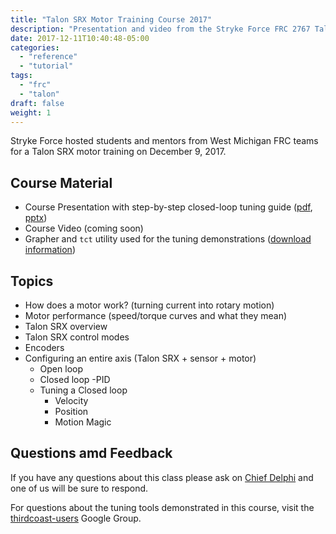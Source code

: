 ```yaml
---
title: "Talon SRX Motor Training Course 2017"
description: "Presentation and video from the Stryke Force FRC 2767 Talon SRX Motor Training Course on December 9, 2017"
date: 2017-12-11T10:40:48-05:00
categories:
  - "reference"
  - "tutorial"
tags:
  - "frc"
  - "talon"
draft: false
weight: 1
---
```

Stryke Force hosted students and mentors from West Michigan FRC teams for a Talon SRX motor training on December 9, 2017.

## Course Material

- Course Presentation with step-by-step closed-loop tuning guide ([pdf], [pptx])
- Course Video (coming soon)
- Grapher and `tct` utility used for the tuning demonstrations ([download information][thirdcoast-users])

## Topics

- How does a motor work? (turning current into rotary motion)
- Motor performance (speed/torque curves and what they mean)
- Talon SRX overview
- Talon SRX control modes
- Encoders
- Configuring an entire axis (Talon SRX + sensor + motor)
  - Open loop
  - Closed loop -PID
  - Tuning a Closed loop
    - Velocity
    - Position
    - Motion Magic

## Questions amd Feedback

If you have any questions about this class please ask on [Chief Delphi][cd] and one of us will be sure to respond.

For questions about the tuning tools demonstrated in this course, visit the [thirdcoast-users] Google Group.

[pdf]: /media/talon-training/Talon%20SRX%20Motor%20Training%20Course%202017.pdf
[pptx]: /media/talon-training/Talon%20SRX%20Motor%20Training%20Course%202017.pptx
[cd]: https://www.chiefdelphi.com/forums/portal.php
[thirdcoast-users]: https://groups.google.com/forum/#!forum/thirdcoast-users
